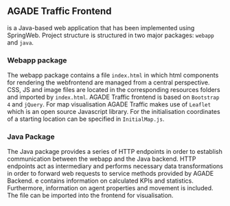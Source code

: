 
## AGADE Traffic Frontend 
is a Java-based web application that has been implemented using SpringWeb. Project structure is structured in two major packages: `webapp` and `java`.

### Webapp package

The webapp package contains a file `index.html` in which html components for rendering the webfrontend are managed from a central perspective. CSS, JS and image files are located in the corresponding resources folders and imported by `index.html`. AGADE Traffic frontend is based on `Bootstrap 4` and `jQuery`. For map visualisation AGADE Traffic makes use of `Leaflet` which is an open source Javascript library. For the initialisation coordinates of a starting location can be specified in `InitialMap.js`. 

### Java Package

The Java package provides a series of HTTP endpoints in order to establish communication between the webapp and the Java backend. HTTP endpoints act as intermediary and performs necessary data transformations in order to forward web requests to service methods provided by AGADE Backend. 
e contains information on calculated KPIs and statistics. Furthermore, information on agent properties and movement is included. The file can be imported into the frontend for visualisation.
